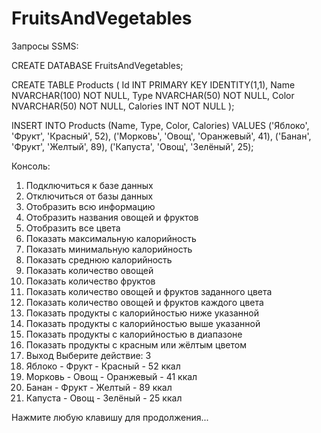 # FruitsAndVegetables

Запросы SSMS:

CREATE DATABASE FruitsAndVegetables;

CREATE TABLE Products (
    Id INT PRIMARY KEY IDENTITY(1,1),
    Name NVARCHAR(100) NOT NULL,
    Type NVARCHAR(50) NOT NULL,
    Color NVARCHAR(50) NOT NULL,
    Calories INT NOT NULL
);

INSERT INTO Products (Name, Type, Color, Calories) VALUES
('Яблоко', 'Фрукт', 'Красный', 52),
('Морковь', 'Овощ', 'Оранжевый', 41),
('Банан', 'Фрукт', 'Желтый', 89),
('Капуста', 'Овощ', 'Зелёный', 25);

Консоль:

1. Подключиться к базе данных
2. Отключиться от базы данных
3. Отобразить всю информацию
4. Отобразить названия овощей и фруктов
5. Отобразить все цвета
6. Показать максимальную калорийность
7. Показать минимальную калорийность
8. Показать среднюю калорийность
9. Показать количество овощей
10. Показать количество фруктов
11. Показать количество овощей и фруктов заданного цвета
12. Показать количество овощей и фруктов каждого цвета
13. Показать продукты с калорийностью ниже указанной
14. Показать продукты с калорийностью выше указанной
15. Показать продукты с калорийностью в диапазоне
16. Показать продукты с красным или жёлтым цветом
0. Выход
Выберите действие: 3
1. Яблоко - Фрукт - Красный - 52 ккал
2. Морковь - Овощ - Оранжевый - 41 ккал
3. Банан - Фрукт - Желтый - 89 ккал
4. Капуста - Овощ - Зелёный - 25 ккал

Нажмите любую клавишу для продолжения...

